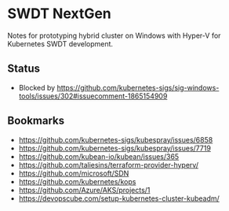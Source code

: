 # SWDT NextGen

Notes for prototyping hybrid cluster on Windows with Hyper-V for Kubernetes SWDT development.

## Status

- Blocked by https://github.com/kubernetes-sigs/sig-windows-tools/issues/302#issuecomment-1865154909

## Bookmarks
 
- https://github.com/kubernetes-sigs/kubespray/issues/6858
- https://github.com/kubernetes-sigs/kubespray/issues/7719
- https://github.com/kubean-io/kubean/issues/365
- https://github.com/taliesins/terraform-provider-hyperv/
- https://github.com/microsoft/SDN
- https://github.com/kubernetes/kops
- https://github.com/Azure/AKS/projects/1
- https://devopscube.com/setup-kubernetes-cluster-kubeadm/
